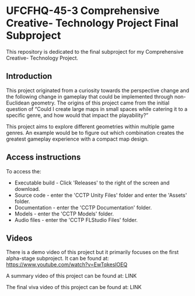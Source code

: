 
# UFCFHQ-45-3 Comprehensive Creative- Technology Project Final Subproject
This repository is dedicated to the final subproject for my Comprehensive Creative- Technology Project.

## Introduction
This project originated from a curiosity towards the perspective change and the following change in gameplay that could be implemented through non-Euclidean geometry. The origins of this project came from the initial question of “Could I create large maps in small spaces while catering it to a specific genre, and how would that impact the playability?”

This project aims to explore different geometries within multiple game genres. An example would be to figure out which combination creates the greatest gameplay experience with a compact map design.

## Access instructions
To access the: 
- Executable build - Click 'Releases' to the right of the screen and download.
- Source code - enter the 'CCTP Unity Files' folder and enter the 'Assets' folder.
- Documentation - enter the 'CCTP Documentation' folder.
- Models - enter the 'CCTP Models' folder.
- Audio files - enter the 'CCTP FLStudio Files' folder.

## Videos
There is a demo video of this project but it primarily focuses on the first alpha-stage subproject. It can be found at:
https://www.youtube.com/watch?v=EwTqkeslOEQ

A summary video of this project can be found at:
LINK

The final viva video of this project can be found at: LINK

